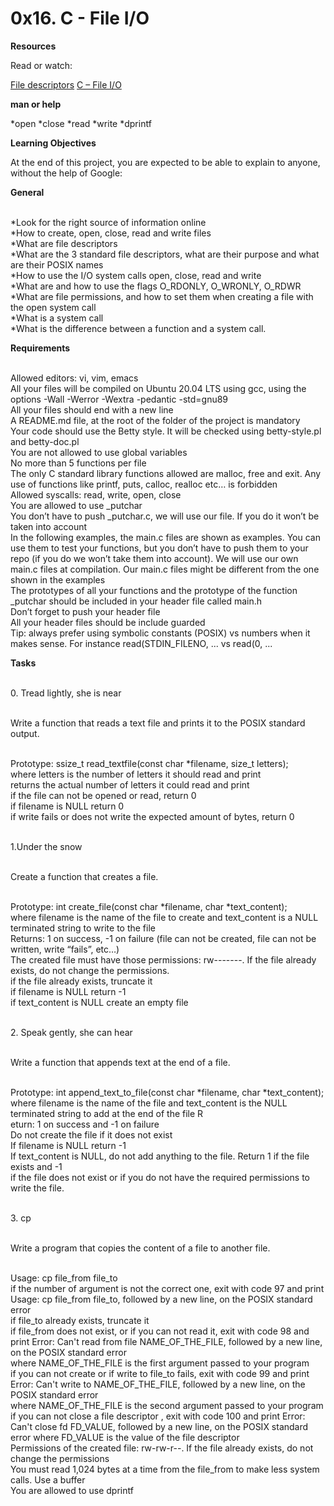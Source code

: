 
<h1><b> 0x16. C - File I/O</b></h1>


<b>Resources</b>

Read or watch:

<a href="https://en.wikipedia.org/wiki/File_descriptor">File descriptors</a>
<a href="https://www.geeksforgeeks.org/c-file-io/">C – File I/O</a>

<b>man or help</b>

*open
*close
*read
*write
*dprintf


<b>Learning Objectives</b>

At the end of this project, you are expected to be able to explain to anyone, without the help of Google:

<b>General</b>

<br>*Look for the right source of information online
<br>*How to create, open, close, read and write files
<br>*What are file descriptors
<br>*What are the 3 standard file descriptors, what are their purpose and what are their POSIX names
<br>*How to use the I/O system calls open, close, read and write
<br>*What are and how to use the flags O_RDONLY, O_WRONLY, O_RDWR
<br>*What are file permissions, and how to set them when creating a file with the open system call
<br>*What is a system call
<br>*What is the difference between a function and a system call.

<b>Requirements</b>

<br>Allowed editors: vi, vim, emacs
<br>All your files will be compiled on Ubuntu 20.04 LTS using gcc, using the options -Wall -Werror -Wextra -pedantic -std=gnu89
<br>All your files should end with a new line
<br>A README.md file, at the root of the folder of the project is mandatory
<br>Your code should use the Betty style. It will be checked using betty-style.pl and betty-doc.pl
<br>You are not allowed to use global variables
<br>No more than 5 functions per file
<br>The only C standard library functions allowed are malloc, free and exit. Any use of functions like printf, puts, calloc, realloc etc… is forbidden
<br>Allowed syscalls: read, write, open, close
<br>You are allowed to use _putchar
<br>You don’t have to push _putchar.c, we will use our file. If you do it won’t be taken into account
<br>In the following examples, the main.c files are shown as examples. You can use them to test your functions, but you don’t have to push them to your repo (if you do we won’t take them into account). We will use our own main.c files at compilation. Our main.c files might be different from the one shown in the examples
<br>The prototypes of all your functions and the prototype of the function _putchar should be included in your header file called main.h
<br>Don’t forget to push your header file
<br>All your header files should be include guarded
<br>Tip: always prefer using symbolic constants (POSIX) vs numbers when it makes sense. For instance read(STDIN_FILENO, ... vs read(0, ...

<b>Tasks</b>
                                                                 
<br>0. Tread lightly, she is near

<br>Write a function that reads a text file and prints it to the POSIX standard output.

<br>Prototype: ssize_t read_textfile(const char *filename, size_t letters);
<br>where letters is the number of letters it should read and print
<br>returns the actual number of letters it could read and print
<br>if the file can not be opened or read, return 0
<br>if filename is NULL return 0
<br>if write fails or does not write the expected amount of bytes, return 0

<br>1.Under the snow

<br>Create a function that creates a file.

<br>Prototype: int create_file(const char *filename, char *text_content);
<br>where filename is the name of the file to create and text_content is a NULL terminated string to write to the file
<br>Returns: 1 on success, -1 on failure (file can not be created, file can not be written, write “fails”, etc…)
<br>The created file must have those permissions: rw-------. If the file already exists, do not change the permissions.
<br>if the file already exists, truncate it
<br>if filename is NULL return -1
<br>if text_content is NULL create an empty file

<br>2. Speak gently, she can hear

<br>Write a function that appends text at the end of a file.

<br>Prototype: int append_text_to_file(const char *filename, char *text_content);
<br>where filename is the name of the file and text_content is the NULL terminated string to add at the end of the file
R<br>eturn: 1 on success and -1 on failure
<br>Do not create the file if it does not exist
<br>If filename is NULL return -1
<br>If text_content is NULL, do not add anything to the file. Return 1 if the file exists and -1 
<br>if the file does not exist or if you do not have the required permissions to write the file.


<br>3. cp

<br>Write a program that copies the content of a file to another file.

<br>Usage: cp file_from file_to
<br>if the number of argument is not the correct one, exit with code 97 and print Usage: cp file_from file_to, followed by a new line, on the POSIX standard error
<br>if file_to already exists, truncate it
<br>if file_from does not exist, or if you can not read it, exit with code 98 and print Error: Can't read from file NAME_OF_THE_FILE, followed by a new line, on the POSIX standard error
<br>where NAME_OF_THE_FILE is the first argument passed to your program
<br>if you can not create or if write to file_to fails, exit with code 99 and print Error: Can't write to NAME_OF_THE_FILE, followed by a new line, on the POSIX standard error
<br>  where NAME_OF_THE_FILE is the second argument passed to your program
<br>if you can not close a file descriptor , exit with code 100 and print Error: Can't close fd FD_VALUE, followed by a new line, on the POSIX standard error
where FD_VALUE is the value of the file descriptor
<br>Permissions of the created file: rw-rw-r--. If the file already exists, do not change the permissions
<br>You must read 1,024 bytes at a time from the file_from to make less system calls. Use a buffer
<br>You are allowed to use dprintf
